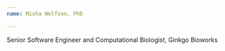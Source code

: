 ```yaml
---
name: Misha Wolfson, PhD

---
```


Senior Software Engineer and Computational Biologist, Ginkgo Bioworks
